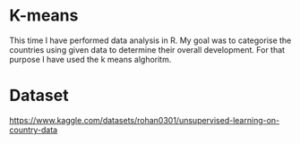 # K-means
This time I have performed data analysis in R. My goal was to categorise the countries using given data to determine their overall development. For that purpose I have used the k means alghoritm.


# Dataset
https://www.kaggle.com/datasets/rohan0301/unsupervised-learning-on-country-data
